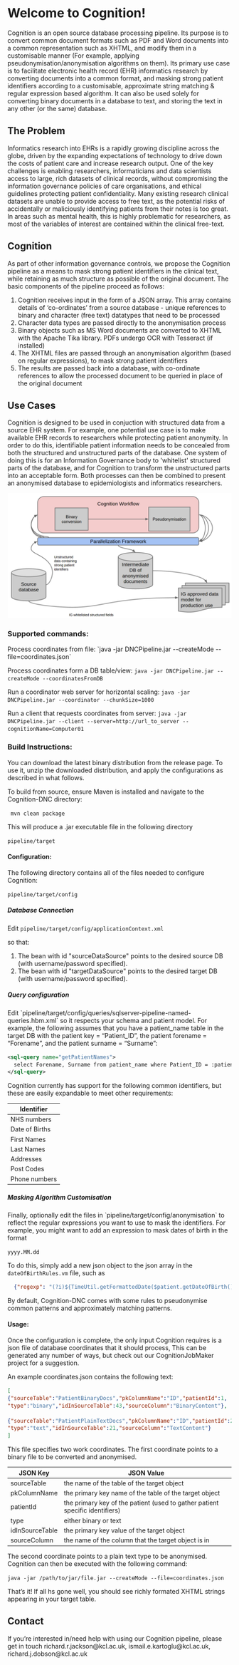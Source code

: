 <html>
<body>

<h1>
Welcome to Cognition!
</h1>
Cognition is an open source database processing pipeline. Its purpose is to convert common document formats such as PDF and Word documents into a common representation such as XHTML, and modify them in a customisable manner (For example, applying pseudonymisation/anonymisation algorithms on them). Its primary use case is to facilitate electronic health record (EHR) informatics research by converting documents into a common format, and masking strong patient identifiers according to a customisable, approximate string matching & regular expression based algorithm. It can also be used solely for converting binary documents in a database to text, and storing the text in any other (or the same) database.

<h2>
The Problem
</h2>
Informatics research into EHRs is a rapidly growing discipline across the globe, driven by the expanding expectations of technology to drive down the costs of patient care and increase research output. One of the key challenges is enabling researchers, informaticians and data scientists access to large, rich datasets of clinical records, without compromising the information governance policies of care organisations, and ethical guidelines protecting patient confidentiality. Many existing research clinical datasets are unable to provide access to free text, as the potential risks of accidentally or maliciously identifying patients from their notes is too great. In areas such as mental health, this is highly problematic for researchers, as most of the variables of interest are contained within the clinical free-text.

<h2>Cognition</h2>

As part of other information governance controls, we propose the Cognition pipeline as a means to mask strong patient identifiers in the clinical text, while retaining as much structure as possible of the original document. The basic components of the pipeline proceed as follows:


1. Cognition receives input in the form of a JSON array. This array contains details of ‘co-ordinates’ from a source database - unique references to binary and character (free text) datatypes that need to be processed
2. Character data types are passed directly to the anonymisation process
  1. Binary objects such as MS Word documents are converted to XHTML with the Apache Tika library. PDFs undergo OCR with Tesseract (if installed)
  2. The XHTML files are passed through an anonymisation algorithm (based on regular expressions), to mask strong patient identifiers
3. The results are passed back into a database, with co-ordinate references to allow the processed document to be queried in place of the original document
 
<h2>
Use Cases
</h2>

Cognition is designed to be used in conjuction with structured data from a source EHR system. For example, one potential use case is to make available EHR records to researchers while protecting patient anonymity. In order to do this, identifiable patient information needs to be concealed from both the structured and unstructured parts of the database. One system of doing this is for an Information Governance body to 'whitelist' structured parts of the database, and for Cognition to transform the unstructured parts into an acceptable form. Both processes can then be combined to present an anonymised database to epidemiologists and informatics researchers.

![Cognition pipeline](https://github.com/KHP-Informatics/wiki-resources/blob/master/cognition.png)

<h3>
Supported commands:
</h3>
Process coordinates from file: `java -jar DNCPipeline.jar --createMode --file=coordinates.json`

Process coordinates form a DB table/view: `java -jar DNCPipeline.jar --createMode --coordinatesFromDB`

Run a coordinator web server for horizontal scaling: `java -jar DNCPipeline.jar --coordinator --chunkSize=1000`

Run a client that requests coordinates from server: `java -jar DNCPipeline.jar --client --server=http://url_to_server --cognitionName=Computer01`


<h3>
Build Instructions:
</h3>
You can download the latest binary distribution from the release page. To use it, unzip the downloaded distribution, and apply the configurations as described in what follows.

To build from source, ensure Maven is installed and navigate to the Cognition-DNC directory:

` mvn clean package`

This will produce a .jar executable file in the following directory

`pipeline/target`

<h4>
Configuration:
</h4>

The following directory contains all of the files needed to configure Cognition:

`pipeline/target/config `

<h5>
Database Connection
</h5>

Edit 
`pipeline/target/config/applicationContext.xml`

so that:

1. The bean with id "sourceDataSource" points to the desired source DB (with username/password specified).
2. The bean with id "targetDataSource" points to the desired target DB (with username/password specified).

<h5>
Query configuration
</h5>
Edit `pipeline/target/config/queries/sqlserver-pipeline-named-queries.hbm.xml` so it respects your schema and patient model. For example, the following assumes that you have a patient_name table in the target DB with the patient key = “Patient_ID”, the patient forename = “Forename”, and the patient surname = “Surname”:

```xml
<sql-query name="getPatientNames">
  select Forename, Surname from patient_name where Patient_ID = :patientId
</sql-query>
```

Cognition currently has support for the following common identifiers, but these are easily expandable to meet other requirements:

Identifier|
----------|
NHS numbers|
Date of Births|
First Names|
Last Names|
Addresses|
Post Codes|
Phone numbers|

<h5>
Masking Algorithm Customisation
</h5>
Finally, optionally edit the files in `pipeline/target/config/anonymisation` to reflect the regular expressions you want to use to mask the identifiers. For example, you might want to add an expression to mask dates of birth in the format 

`yyyy.MM.dd`

To do this, simply add a new json object to the json array in the `dateOfBirthRules.vm` file, such as

```json
  {"regexp": "(?i)${TimeUtil.getFormattedDate($patient.getDateOfBirth(), 'yyyy.MM.dd')}", "placeHolder" : "DDDDD"}
```

By default, Cognition-DNC comes with some rules to pseudonymise common patterns and approximately matching patterns.

<h4>
Usage:
</h4>

Once the configuration is complete, the only input Cognition requires is a json file of database coordinates that it should process, This can be generated any number of ways, but check out our CognitionJobMaker project for a suggestion.

An example coordinates.json contains the following text:
```json
[
{"sourceTable":"PatientBinaryDocs","pkColumnName":"ID","patientId":1,
"type":"binary","idInSourceTable":43,"sourceColumn":"BinaryContent"},

{"sourceTable":"PatientPlainTextDocs","pkColumnName":"ID","patientId":2,
"type":"text","idInSourceTable":21,"sourceColumn":"TextContent"}
]
```
This file specifies two work coordinates. The first coordinate points to a binary file to be converted and anonymised.

JSON Key|JSON Value
--------|-----------
sourceTable|the name of the table of the target object
pkColumnName|the primary key name of the table of the target object
patientId|the primary key of the patient (used to gather patient specific identifiers)
type|either binary or text
idInSourceTable|the primary key value of the target object
sourceColumn|the name of the column that the target object is in


The second coordinate points to a plain text type to be anonymised.
 Cognition can then be executed with the following command:

`java -jar /path/to/jar/file.jar --createMode --file=coordinates.json`


That’s it! If all hs gone well, you should see richly formated XHTML strings appearing in your target table. 


<h2>
Contact
</h2>
If you’re interested in/need help with using our Cognition pipeline, please get in touch richard.r.jackson@kcl.ac.uk, ismail.e.kartoglu@kcl.ac.uk, richard.j.dobson@kcl.ac.uk 
</body>
</html>
